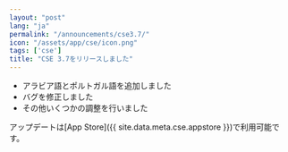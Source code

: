 ```yaml
---
layout: "post"
lang: "ja"
permalink: "/announcements/cse3.7/"
icon: "/assets/app/cse/icon.png"
tags: ['cse']
title: "CSE 3.7をリリースしました"
---
```


- アラビア語とポルトガル語を追加しました
- バグを修正しました
- その他いくつかの調整を行いました

アップデートは[App Store]({{ site.data.meta.cse.appstore }})で利用可能です。
